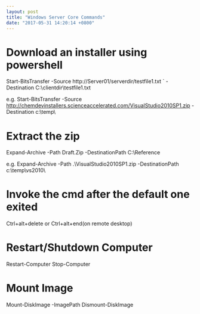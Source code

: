 ```yaml
---
layout: post
title: "Windows Server Core Commands"
date: "2017-05-31 14:20:14 +0800"
---
```

# Download an installer using powershell
Start-BitsTransfer -Source http://Server01/serverdir/testfile1.txt `
-Destination C:\clientdir\testfile1.txt

e.g.
Start-BitsTransfer -Source http://chemdevinstallers.scienceaccelerated.com/VisualStudio2010SP1.zip  -Destination c:\temp\

# Extract the zip
Expand-Archive -Path Draft.Zip -DestinationPath C:\Reference

e.g.
Expand-Archive -Path .\VisualStudio2010SP1.zip -DestinationPath c:\temp\vs2010\

# Invoke the cmd after the default one exited
Ctrl+alt+delete or Ctrl+alt+end(on remote desktop)

# Restart/Shutdown Computer
Restart-Computer
Stop-Computer

# Mount Image
Mount-DiskImage -ImagePath <isoPath>
Dismount-DiskImage
